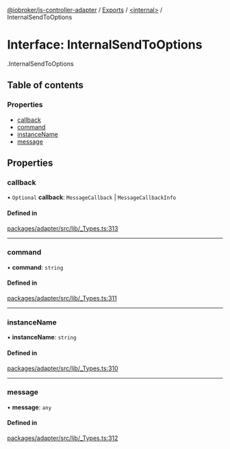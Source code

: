 [@iobroker/js-controller-adapter](../README.md) / [Exports](../modules.md) / [<internal\>](../modules/internal_.md) / InternalSendToOptions

# Interface: InternalSendToOptions

[<internal>](../modules/internal_.md).InternalSendToOptions

## Table of contents

### Properties

- [callback](internal_.InternalSendToOptions.md#callback)
- [command](internal_.InternalSendToOptions.md#command)
- [instanceName](internal_.InternalSendToOptions.md#instancename)
- [message](internal_.InternalSendToOptions.md#message)

## Properties

### callback

• `Optional` **callback**: `MessageCallback` \| `MessageCallbackInfo`

#### Defined in

[packages/adapter/src/lib/_Types.ts:313](https://github.com/ioBroker/ioBroker.js-controller/blob/456733ac/packages/adapter/src/lib/_Types.ts#L313)

___

### command

• **command**: `string`

#### Defined in

[packages/adapter/src/lib/_Types.ts:311](https://github.com/ioBroker/ioBroker.js-controller/blob/456733ac/packages/adapter/src/lib/_Types.ts#L311)

___

### instanceName

• **instanceName**: `string`

#### Defined in

[packages/adapter/src/lib/_Types.ts:310](https://github.com/ioBroker/ioBroker.js-controller/blob/456733ac/packages/adapter/src/lib/_Types.ts#L310)

___

### message

• **message**: `any`

#### Defined in

[packages/adapter/src/lib/_Types.ts:312](https://github.com/ioBroker/ioBroker.js-controller/blob/456733ac/packages/adapter/src/lib/_Types.ts#L312)
